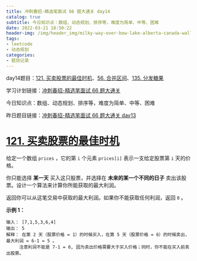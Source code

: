 ```yaml
---
title: 冲刺春招-精选笔面试 66 题大通关 day14
catalog: true
subtitle: 今日知识点：数组、动态规划、排序等，难度为简单、中等、困难
date: 2022-03-21 18:50:22
header-img: /img/header_img/milky-way-over-bow-lake-alberta-canada-wallpaper-for-1920x1080-63-873.jpg
tags:
- leetcode
- 动态规划
categories:
- 题目记录
---
```


day14题目：[121. 买卖股票的最佳时机](https://leetcode-cn.com/problems/best-time-to-buy-and-sell-stock/)、[56. 合并区间](https://leetcode-cn.com/problems/merge-intervals/)、[135. 分发糖果](https://leetcode-cn.com/problems/candy/)

学习计划链接：[冲刺春招-精选笔面试 66 题大通关](https://leetcode-cn.com/study-plan/bytedancecampus/?progress=dcmyjb3)

今日知识点：数组、动态规划、排序等，难度为简单、中等、困难

昨日题目链接：[冲刺春招-精选笔面试 66 题大通关 day13](https://juejin.cn/post/7076832822635266079)

# [121. 买卖股票的最佳时机](https://leetcode-cn.com/problems/best-time-to-buy-and-sell-stock/)

给定一个数组 `prices` ，它的第 `i` 个元素 `prices[i]` 表示一支给定股票第 `i` 天的价格。

你只能选择 **某一天** 买入这只股票，并选择在 **未来的某一个不同的日子** 卖出该股票。设计一个算法来计算你所能获取的最大利润。

返回你可以从这笔交易中获取的最大利润。如果你不能获取任何利润，返回 `0` 。

**示例 1：**

```
输入： [7,1,5,3,6,4]
输出： 5
解释： 在第 2 天（股票价格 = 1）的时候买入，在第 5 天（股票价格 = 6）的时候卖出，最大利润 = 6-1 = 5 。
     注意利润不能是 7-1 = 6, 因为卖出价格需要大于买入价格；同时，你不能在买入前卖出股票。
```

**示例 2：**

```
输入： prices = [7,6,4,3,1]
输出： 0
解释： 在这种情况下, 没有交易完成, 所以最大利润为 0。
```

**提示：**

-   `1 <= prices.length <= 10^5`
-   `0 <= prices[i] <= 10^4`
## 思路
思路非常非常之清晰啊，因为本质上就是最小值与最大值的一个差让其最大化，且最大值必须在最小值之后出现，所以我们
- 用 `minp` 记录当前最小值，`ans` 记录最大利润
    - 若当前 `price[i] <= minp`，则更新 `minp`
    - 否则，记录最大利润，`ans = max(ans, prices[i]-minp)`
## 代码

```js
/**
 * @param {number[]} prices
 * @return {number}
 */
 var maxProfit = function(prices) {
    let len = prices.length;
    let ans = 0;
    let minp = Number.MAX_VALUE;
    for(let i = 0; i < len; ++i) {
        if(prices[i] <= minp) minp = prices[i];
        else ans = Math.max(ans, prices[i]-minp);
    }
    return ans;
};
```

# [56. 合并区间](https://leetcode-cn.com/problems/merge-intervals/)

以数组 `intervals` 表示若干个区间的集合，其中单个区间为 `intervals[i] = [starti, endi]` 。请你合并所有重叠的区间，并返回 **一个不重叠的区间数组，该数组需恰好覆盖输入中的所有区间** 。

**示例 1：**

```
输入： intervals = [[1,3],[2,6],[8,10],[15,18]]
输出： [[1,6],[8,10],[15,18]]
解释： 区间 [1,3] 和 [2,6] 重叠, 将它们合并为 [1,6].
```

**示例 2：**

```
输入： intervals = [[1,4],[4,5]]
输出： [[1,5]]
解释： 区间 [1,4] 和 [4,5] 可被视为重叠区间。
```
**提示：**

-   `1 <= intervals.length <= 10^4`
-   `intervals[i].length == 2`
-   `0 <= starti <= endi <= 10^4`
## 思路
思路非常的清晰啊，因为要合并区间，所以需要先按照每个区间左端点大小升序排列（这样就可以每次与左边的合并即可）
- 排序 `intervals.sort((a, b) => { return a[0] - b[0]; });`
- 用 `ans` 存结果区间数组，以 `k` 记录 `ans` 当前下标
- 每次设 `[prel, prer] = ans[k]`、`[l, r] = intervals[i];`
- 因为排过序了，所以 `prel <= l` 是必然成立的
    - 只需要判断当前区间左端点 `l` 与上一个区间右端点 `prer` 之间关系
    - 若 `l > prer`则 **无需合并**，`push` 之后 `++k`，否则进行一个合并，更改区间右端点。
    
## 代码
```js
/**
 * @param {number[][]} intervals
 * @return {number[][]}
 */
var merge = function(intervals) {
    intervals.sort((a, b) => { return a[0] - b[0]; });
    let ans = [intervals[0]];
    let k = 0;
    let len = intervals.length;
    for(let i = 1; i < len; ++i) {
        let [prel, prer] = ans[k];
        let [l, r] = intervals[i];
        if(l > prer) {
            ans.push(intervals[i]);
            ++k;
        } else ans[k][1] = Math.max(prer, r);
    }
    return ans;
};
```

# [135. 分发糖果](https://leetcode-cn.com/problems/candy/)

`n` 个孩子站成一排。给你一个整数数组 `ratings` 表示每个孩子的评分。

你需要按照以下要求，给这些孩子分发糖果：

-   每个孩子至少分配到 `1` 个糖果。
-   相邻两个孩子评分更高的孩子会获得更多的糖果。

请你给每个孩子分发糖果，计算并返回需要准备的 **最少糖果数目** 。


**示例 1：**

```
输入： ratings = [1,0,2]
输出： 5
解释： 你可以分别给第一个、第二个、第三个孩子分发 2、1、2 颗糖果。
```

**示例 2：**

```
输入： ratings = [1,2,2]
输出： 4
解释： 你可以分别给第一个、第二个、第三个孩子分发 1、2、1 颗糖果。
     第三个孩子只得到 1 颗糖果，这满足题面中的两个条件。
```


**提示：**
-   `n == ratings.length`
-   `1 <= n <= 2 * 10^4`
-   `0 <= ratings[i] <= 2 * 10^4`

## 思路
由题意易知 每个孩子要跟左右两边个比较一次，那么我们从左往右扫一遍，然后再从右往左扫一遍取最大即可
- 从左往右，`l[i]` 存储 `i` 孩子与左边的比较后所需最少糖果数，若 `ratings[i] > ratings[i-1]` 则 `l[i] = l[i-1]+1` ，这里需要用数组暂存是因为接下来要跟右边比较
- 从右往左，`r` 记录 `i` 孩子与右边比较后所需最少糖果数，若 `ratings[i] > ratings[i+1]` 则 `++r`，否则 `r = 1`，之后与 `l[i]` 比较二者取较大的一个数作为该孩子所需最少糖果数
## 代码

```js
/**
 * @param {number[]} ratings
 * @return {number}
 */
var candy = function(ratings) {
    let len = ratings.length;
    let l = new Array(len).fill(1);
    for(let i = 0; i < len; ++i) 
        if(i-1 >= 0 && ratings[i] > ratings[i-1]) 
            l[i] = l[i-1]+1;
    let [ans, r] = [0, 1];
    for(let i = len-1; i >= 0; --i) {
        if(i < len-1 && ratings[i] > ratings[i+1])
            ++r;
        else r = 1;
        ans += Math.max(l[i], r);
    }
    return ans;
};
```
